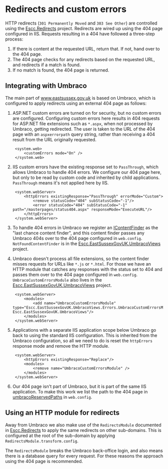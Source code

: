 # Redirects and custom errors

HTTP redirects (`301 Permanently Moved` and `303 See Other`) are controlled using the [Escc.Redirects](https://github.com/east-sussex-county-council/Escc.Redirects) project. Redirects are wired up using the 404 page configured in IIS. Requests resulting in a 404 have followed a three-step process:

1. If there is content at the requested URL, return that. If not, hand over to the 404 page. 
2. The 404 page checks for any redirects based on the requested URL, and redirects if a match is found.
3. If no match is found, the 404 page is returned.

## Integrating with Umbraco

The main part of www.eastsussex.gov.uk is based on Umbraco, which is configured to apply redirects using an external 404 page as follows:

1. ASP.NET custom errors are turned on for security, but no custom errors are configured. Configuring custom errors here results in 404 requests for ASP.NET file extensions such as `*.aspx`, when not processed by Umbraco, getting redirected. The user is taken to the URL of the 404 page with an `aspxerrorpath` query string, rather than receiving a 404 result from the URL originally requested.

		<system.web>
			<customErrors mode="On" />
		</system.web>

2. IIS custom errors have the existing response set to `PassThrough`, which allows Umbraco to handle 404 errors. We configure our 404 page here, but only to be read by custom code and inherited by child applications. `PassThrough` means it's not applied here by IIS.   

		<system.webServer>
	 		<httpErrors existingResponse="PassThrough" errorMode="Custom">
	      		<remove statusCode="404" subStatusCode="-1"/>
      			<error statusCode="404" subStatusCode="-1" path="/masterpages/status404.aspx" responseMode="ExecuteURL"/>
    		</httpErrors>
		</system.webServer>

3. To handle 404 errors in Umbraco we register an [IContentFinder](https://our.umbraco.org/documentation/reference/routing/request-pipeline/icontentfinder) as the "last chance content finder", and this content finder passes any Umbraco 404s over to the 404 page configured in `web.config`. `NotFoundContentFinder` is in the [Escc.EastSussexGovUK.UmbracoViews](https://github.com/east-sussex-county-council/Escc.EastSussexGovUK.UmbracoViews) project.

4. Umbraco doesn't process all file extensions, so the content finder misses requests for URLs like `*.js` or `*.html`. For those we have an HTTP module that catches any responses with the status set to 404 and passes them over to the 404 page configured in `web.config`. `UmbracoCustomErrorsModule` also lives in the [Escc.EastSussexGovUK.UmbracoViews](https://github.com/east-sussex-county-council/Escc.EastSussexGovUK.UmbracoViews) project.
	
		<system.webServer>
			<modules>
		 		<add name="UmbracoCustomErrorsModule" type="Escc.EastSussexGovUK.UmbracoViews.Errors.UmbracoCustomErrorsModule, Escc.EastSussexGovUK.UmbracoViews"/>
    		</modules>
		</system.webServer>

5. Applications with a separate IIS application scope below Umbraco go back to using the standard IIS configuration. This is inherited from the Umbraco configuration, so all we need to do is reset the `httpErrors` response mode and remove the HTTP module.

		<system.webServer>
			<httpErrors existingResponse="Replace"/>
			<modules>
		 		<remove name="UmbracoCustomErrorsModule" />
    		</modules>
		</system.webServer>

6. Our 404 page isn't part of Umbraco, but it is part of the same IIS application. To make this work we list the path to the 404 page in [umbracoReservedPaths](http://nestorrg-blogs.itequia.com/2009/04/adding-normal-aspx-pages-in-umbraco.html) in `web.config`.

## Using an HTTP module for redirects

Away from Umbraco we also make use of the `RedirectsModule` documented in [Escc.Redirects](https://github.com/east-sussex-county-council/Escc.Redirects) to apply the same redirects on other sub-domains. This is configured at the root of the sub-domain by applying `RedirectsModule.transform.config`.

The `RedirectsModule` breaks the Umbraco back-office login, and also means there is a database query for every request. For these reasons the approach using the 404 page is recommended.
